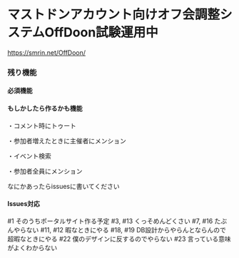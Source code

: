 # マストドンアカウント向けオフ会調整システムOffDoon試験運用中

https://smrin.net/OffDoon/


### 残り機能

#### 必須機能


#### もしかしたら作るかも機能

・コメント時にトゥート

・参加者増えたときに主催者にメンション

・イベント検索

・参加者全員にメンション


なにかあったらissuesに書いてください

#### Issues対応

#1 そのうちポータルサイト作る予定
#3, #13 くっそめんどくさい
#7, #16 たぶんやらない
#11, #12 暇なときにやる
#18, #19 DB設計からやらんとならんので超暇なときにやる
#22 僕のデザインに反するのでやらない
#23 言っている意味がよくわからない